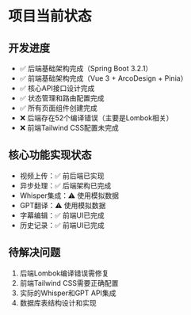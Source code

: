 # 项目当前状态

## 开发进度
- ✅ 后端基础架构完成（Spring Boot 3.2.1）
- ✅ 前端基础架构完成（Vue 3 + ArcoDesign + Pinia）
- ✅ 核心API接口设计完成
- ✅ 状态管理和路由配置完成
- ✅ 所有页面组件创建完成
- ❌ 后端存在52个编译错误（主要是Lombok相关）
- ❌ 前端Tailwind CSS配置未完成

## 核心功能实现状态
- 视频上传：✅ 前后端已实现
- 异步处理：✅ 后端架构已完成
- Whisper集成：⚠️ 使用模拟数据
- GPT翻译：⚠️ 使用模拟数据
- 字幕编辑：✅ 前端UI已完成
- 历史记录：✅ 前端UI已完成

## 待解决问题
1. 后端Lombok编译错误需修复
2. 前端Tailwind CSS需要正确配置
3. 实际的Whisper和GPT API集成
4. 数据库表结构设计和实现